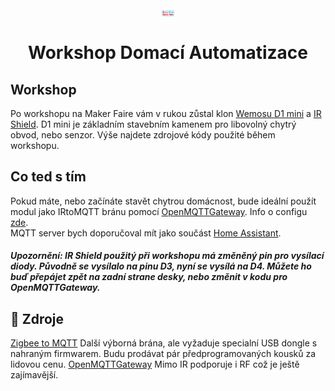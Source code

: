 <p align="center">
  <img width="20" align="center" src="https://github.com/FixxCZ/maker-faire/blob/master/img/Brno_MMF_Logo.png" alt="logo"/>
</p>
<h1 align="center">Workshop Domací Automatizace</h1>


## Workshop
Po workshopu na Maker Faire vám v rukou zůstal klon [Wemosu D1 mini](https://wiki.wemos.cc/products:d1:d1_mini) a [IR Shield](https://wiki.wemos.cc/products:d1_mini_shields:ir_controller_shield). D1 mini je základním stavebním kamenem pro libovolný chytrý obvod, nebo senzor. Výše najdete zdrojové kódy použité během workshopu.


## Co ted s tím
Pokud máte, nebo začínáte stavět chytrou domácnost, bude ideální použít modul jako IRtoMQTT bránu pomocí [OpenMQTTGateway](https://github.com/1technophile/OpenMQTTGateway). Info o configu [zde](https://github.com/1technophile/OpenMQTTGateway/issues/234).<br>
MQTT server bych doporučoval mít jako součást [Home Assistant](https://www.home-assistant.io/getting-started/). 
##### Upozornění: IR Shield použitý při workshopu má změněný pin pro vysílací diody. Původně se vysílalo na pinu D3, nyní se vysílá na D4. Můžete ho buď přepájet zpět na zadní strane desky, nebo změnit v kodu pro OpenMQTTGateway.


## 📝 Zdroje
[Zigbee to MQTT](https://www.zigbee2mqtt.io/) Další výborná brána, ale vyžaduje specialní USB dongle s nahraným firmwarem. Budu prodávat pár předprogramovaných kousků za lidovou cenu.
[OpenMQTTGateway](https://github.com/1technophile/OpenMQTTGateway) Mimo IR podporuje i RF což je ještě zajímavější.


